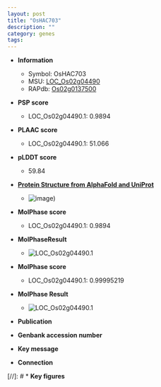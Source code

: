 ```yaml
---
layout: post
title: "OsHAC703"
description: ""
category: genes
tags: 
---
```


* **Information**  
    + Symbol: OsHAC703  
    + MSU: [LOC_Os02g04490](http://rice.plantbiology.msu.edu/cgi-bin/ORF_infopage.cgi?orf=LOC_Os02g04490)  
    + RAPdb: [Os02g0137500](http://rapdb.dna.affrc.go.jp/viewer/gbrowse_details/irgsp1?name=Os02g0137500)  

* **PSP score**  
    + LOC_Os02g04490.1: 0.9894 

* **PLAAC score**  
    + LOC_Os02g04490.1: 51.066 

* **pLDDT score**
    + 59.84

* **[Protein Structure from AlphaFold and UniProt](https://www.uniprot.org/uniprotkb/Q6YXY2/entry#structure)**
    + ![image](https://ricepsp.github.io/images/Q6/AF-Q6YXY2-F1.png))

* **MolPhase score**
    + LOC_Os02g04490.1: 0.9894

* **MolPhaseResult**
    + ![LOC_Os02g04490.1](https://ricepsp.github.io/pictures/LOC_Os02g/LOC_Os02g04490.1.png)

* **MolPhase score**
    + LOC_Os02g04490.1: 0.99995219

* **MolPhase Result**
    + ![LOC_Os02g04490.1](https://304243504.github.io/Pictures/LOC_Os02g/LOC_Os02g04490.1.png)

* **Publication**  

* **Genbank accession number**  

* **Key message**  

* **Connection**  

[//]: # * **Key figures**  


